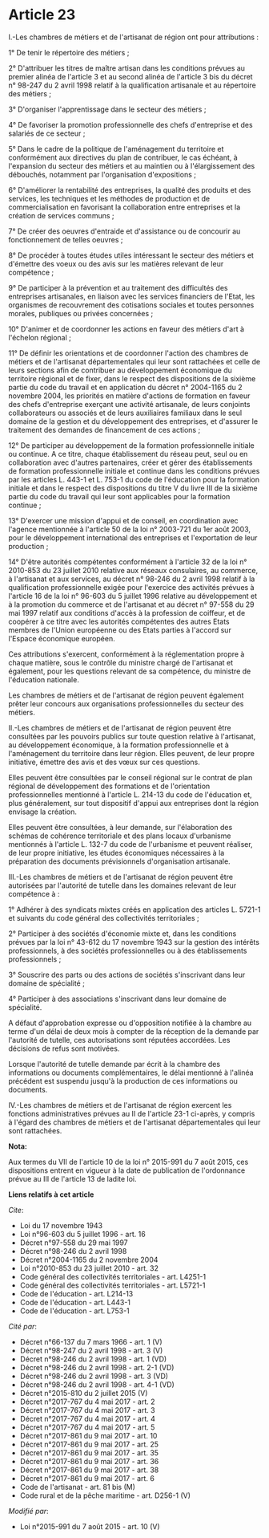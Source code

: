 # Article 23

I.-Les chambres de métiers et de l'artisanat de région ont pour attributions : 

1° De tenir le répertoire des métiers ; 

2° D'attribuer les titres de maître artisan dans les conditions prévues au premier alinéa de l'article 3 et au second alinéa
de l'article 3 bis du décret n° 98-247 du 2 avril 1998 relatif à la qualification artisanale et au répertoire des métiers ; 

3° D'organiser l'apprentissage dans le secteur des métiers ; 

4° De favoriser la promotion professionnelle des chefs d'entreprise et des salariés de ce secteur ; 

5° Dans le cadre de la politique de l'aménagement du territoire et conformément aux directives du plan de contribuer, le cas
échéant, à l'expansion du secteur des métiers et au maintien ou à l'élargissement des débouchés, notamment par l'organisation
d'expositions ; 

6° D'améliorer la rentabilité des entreprises, la qualité des produits et des services, les techniques et les méthodes de
production et de commercialisation en favorisant la collaboration entre entreprises et la création de services communs ; 

7° De créer des oeuvres d'entraide et d'assistance ou de concourir au fonctionnement de telles oeuvres ; 

8° De procéder à toutes études utiles intéressant le secteur des métiers et d'émettre des voeux ou des avis sur les matières
relevant de leur compétence ; 

9° De participer à la prévention et au traitement des difficultés des entreprises artisanales, en liaison avec les services
financiers de l'Etat, les organismes de recouvrement des cotisations sociales et toutes personnes morales, publiques ou
privées concernées ; 

10° D'animer et de coordonner les actions en faveur des métiers d'art à l'échelon régional ; 

11° De définir les orientations et de coordonner l'action des chambres de métiers et de l'artisanat départementales qui leur
sont rattachées et celle de leurs sections afin de contribuer au développement économique du territoire régional et de fixer,
dans le respect des dispositions de la sixième partie du code du travail et en application du décret n° 2004-1165 du 2
novembre 2004, les priorités en matière d'actions de formation en faveur des chefs d'entreprise exerçant une activité
artisanale, de leurs conjoints collaborateurs ou associés et de leurs auxiliaires familiaux dans le seul domaine de la
gestion et du développement des entreprises, et d'assurer le traitement des demandes de financement de ces actions ; 

12° De participer au développement de la formation professionnelle initiale ou continue. A ce titre, chaque établissement du
réseau peut, seul ou en collaboration avec d'autres partenaires, créer et gérer des établissements de formation
professionnelle initiale et continue dans les conditions prévues par les articles L. 443-1 et L. 753-1 du code de l'éducation
pour la formation initiale et dans le respect des dispositions du titre V du livre III de la sixième partie du code du
travail qui leur sont applicables pour la formation continue ; 

13° D'exercer une mission d'appui et de conseil, en coordination avec l'agence mentionnée à l'article 50 de la loi n°
2003-721 du 1er août 2003, pour le développement international des entreprises et l'exportation de leur production ; 

14° D'être autorités compétentes conformément à l'article 32 de la loi n° 2010-853 du 23 juillet 2010 relative aux réseaux
consulaires, au commerce, à l'artisanat et aux services, au décret n° 98-246 du 2 avril 1998 relatif à la qualification
professionnelle exigée pour l'exercice des activités prévues à l'article 16 de la loi n° 96-603 du 5 juillet 1996 relative au
développement et à la promotion du commerce et de l'artisanat et au décret n° 97-558 du 29 mai 1997 relatif aux conditions
d'accès à la profession de coiffeur, et de coopérer à ce titre avec les autorités compétentes des autres Etats membres de
l'Union européenne ou des Etats parties à l'accord sur l'Espace économique européen. 

Ces attributions s'exercent, conformément à la réglementation propre à chaque matière, sous le contrôle du ministre chargé de
l'artisanat et également, pour les questions relevant de sa compétence, du ministre de l'éducation nationale. 

Les chambres de métiers et de l'artisanat de région peuvent également prêter leur concours aux organisations professionnelles
du secteur des métiers. 

II.-Les chambres de métiers et de l'artisanat de région peuvent être consultées par les pouvoirs publics sur toute question
relative à l'artisanat, au développement économique, à la formation professionnelle et à l'aménagement du territoire dans
leur région. Elles peuvent, de leur propre initiative, émettre des avis et des vœux sur ces questions. 

Elles peuvent être consultées par le conseil régional sur le contrat de plan régional de développement des formations et de
l'orientation professionnelles mentionné à l'article L. 214-13 du code de l'éducation et, plus généralement, sur tout
dispositif d'appui aux entreprises dont la région envisage la création. 

Elles peuvent être consultées, à leur demande, sur l'élaboration des schémas de cohérence territoriale et des plans locaux
d'urbanisme mentionnés à l'article L. 132-7 du code de l'urbanisme et peuvent réaliser, de leur propre initiative, les études
économiques nécessaires à la préparation des documents prévisionnels d'organisation artisanale. 

III.-Les chambres de métiers et de l'artisanat de région peuvent être autorisées par l'autorité de tutelle dans les domaines
relevant de leur compétence à : 

1° Adhérer à des syndicats mixtes créés en application des articles L. 5721-1 et suivants du code général des collectivités
territoriales ; 

2° Participer à des sociétés d'économie mixte et, dans les conditions prévues par la loi n° 43-612 du 17 novembre 1943 sur la
gestion des intérêts professionnels, à des sociétés professionnelles ou à des établissements professionnels ; 

3° Souscrire des parts ou des actions de sociétés s'inscrivant dans leur domaine de spécialité ;

4° Participer à des associations s'inscrivant dans leur domaine de spécialité. 

A défaut d'approbation expresse ou d'opposition notifiée à la chambre au terme d'un délai de deux mois à compter de la
réception de la demande par l'autorité de tutelle, ces autorisations sont réputées accordées. Les décisions de refus sont
motivées. 

Lorsque l'autorité de tutelle demande par écrit à la chambre des informations ou documents complémentaires, le délai
mentionné à l'alinéa précédent est suspendu jusqu'à la production de ces informations ou documents. 

IV.-Les chambres de métiers et de l'artisanat de région exercent les fonctions administratives prévues au II de l'article
23-1 ci-après, y compris à l'égard des chambres de métiers et de l'artisanat départementales qui leur sont rattachées.

**Nota:**

Aux termes du VII de l'article 10 de la loi n° 2015-991 du 7 août 2015, ces dispositions entrent en vigueur à la date de
publication de l'ordonnance prévue au III de l'article 13 de ladite loi.

**Liens relatifs à cet article**

_Cite_:

  - Loi du 17 novembre 1943
  - Loi n°96-603 du 5 juillet 1996 - art. 16
  - Décret n°97-558 du 29 mai 1997
  - Décret n°98-246 du 2 avril 1998
  - Décret n°2004-1165 du 2 novembre 2004
  - Loi n°2010-853 du 23 juillet 2010 - art. 32
  - Code général des collectivités territoriales - art. L4251-1
  - Code général des collectivités territoriales - art. L5721-1
  - Code de l'éducation - art. L214-13
  - Code de l'éducation - art. L443-1
  - Code de l'éducation - art. L753-1

_Cité par_:

  - Décret n°66-137 du 7 mars 1966 - art. 1 (V)
  - Décret n°98-247 du 2 avril 1998 - art. 3 (V)
  - Décret n°98-246 du 2 avril 1998 - art. 1 (VD)
  - Décret n°98-246 du 2 avril 1998 - art. 2-1 (VD)
  - Décret n°98-246 du 2 avril 1998 - art. 3 (VD)
  - Décret n°98-246 du 2 avril 1998 - art. 4-1 (VD)
  - Décret n°2015-810 du 2 juillet 2015 (V)
  - Décret n°2017-767 du 4 mai 2017 - art. 2
  - Décret n°2017-767 du 4 mai 2017 - art. 3
  - Décret n°2017-767 du 4 mai 2017 - art. 4
  - Décret n°2017-767 du 4 mai 2017 - art. 5
  - Décret n°2017-861 du 9 mai 2017 - art. 10
  - Décret n°2017-861 du 9 mai 2017 - art. 25
  - Décret n°2017-861 du 9 mai 2017 - art. 35
  - Décret n°2017-861 du 9 mai 2017 - art. 36
  - Décret n°2017-861 du 9 mai 2017 - art. 38
  - Décret n°2017-861 du 9 mai 2017 - art. 6
  - Code de l'artisanat - art. 81 bis (M)
  - Code rural et de la pêche maritime - art. D256-1 (V)

_Modifié par_:

  - Loi n°2015-991 du 7 août 2015 - art. 10 (V)
